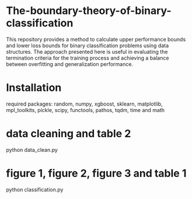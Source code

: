 # The-boundary-theory-of-binary-classification
This repository provides a method to calculate upper performance bounds and lower loss bounds for binary classification problems using data structures. The approach presented here is useful in evaluating the termination criteria for the training process and achieving a balance between overfitting and generalization performance.
# Installation
required packages: random, numpy, xgboost, sklearn, matplotlib, mpl_toolkits, pickle, scipy, functools, pathos, tqdm, time and math
# data cleaning and table 2
python data_clean.py
# figure 1, figure 2, figure 3 and table 1
python classification.py


